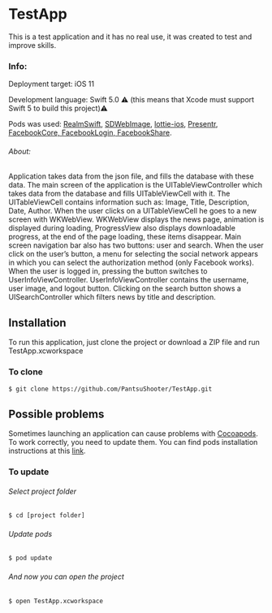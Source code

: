 # TestApp

This is a test application and it has no real use, it was created to test and improve skills.

### Info:
Deployment target: iOS 11

Development language: Swift 5.0 ⚠️ (this means that Xcode must support Swift 5 to build this project)⚠️

Pods was used: [RealmSwift](https://github.com/realm/realm-cocoa), [SDWebImage](https://github.com/SDWebImage/SDWebImage), [lottie-ios](https://github.com/airbnb/lottie-ios), 
 [Presentr](https://github.com/IcaliaLabs/Presentr), [FacebookCore, FacebookLogin, FacebookShare](https://github.com/facebook/facebook-swift-sdk).

###### About:
Application takes data from the json file, and fills the database with these data. The main screen of the application is the UITableViewController which takes data from the database and fills UITableViewCell with it. 
The UITableViewCell contains information such as: Image, Title, Description, Date, Author. 
When the user clicks on a UITableViewCell he goes to a new screen with WKWebView. 
WKWebView displays the news page, animation is displayed during loading, ProgressView also displays downloadable progress, at the end of the page loading, these items disappear. Main screen navigation bar also has two buttons: user and search. 
When the user click on the user’s button, a menu for selecting the social network appears in which you can select the authorization method (only Facebook works). When the user is logged in, pressing the button switches to UserInfoViewController. 
UserInfoViewController contains the username, user image, and logout button. 
Сlicking on the search button shows a UISearchController which filters news by title and description.

## Installation

To run this application, just clone the project or download a ZIP file and run TestApp.xcworkspace

### To clone


```bash
$ git clone https://github.com/PantsuShooter/TestApp.git
```
## Possible problems

Sometimes launching an application can cause problems with [Cocoapods](https://cocoapods.org/). To work correctly, you need to update them. You can find pods installation instructions at this [link](https://cocoapods.org/).

### To update


###### Select project folder

```bash
$ cd [project folder]
```
###### Update pods

```bash
$ pod update
```
###### And now you can open the project

```bash
$ open TestApp.xcworkspace
```

